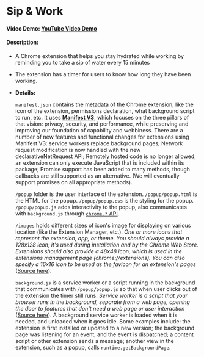 # Sip & Work

#### Video Demo: [YouTube Video Demo](https://youtu.be/bzH3qinnkpk)

#### Description:

- A Chrome extension that helps you stay hydrated while working by reminding you to take a sip of water every 15 minutes
- The extension has a timer for users to know how long they have been working.

- **Details:**

  `manifest.json` contains the metadata of the Chrome extension, like the icon of the extension, permissions declaration, what background script to run, etc. It uses [**Manifest V3**](https://developer.chrome.com/docs/extensions/mv3/intro/mv3-overview/), which focuses on the three pillars of that vision: privacy, security, and performance, while preserving and improving our foundation of capability and webbiness. There are a number of new features and functional changes for extensions using Manifest V3: service workers replace background pages; Network request modification is now handled with the new declarativeNetRequest API; Remotely hosted code is no longer allowed, an extension can only execute JavaScript that is included within its package; Promise support has been added to many methods, though callbacks are still supported as an alternative. (We will eventually support promises on all appropriate methods).

  `/popup` folder is the user interface of the extension. `/popup/popup.html` is the HTML for the popup. `/popup/popup.css` is the styling for the popup. `/popup/popup.js` adds interactivity to the popup, also communicates with `background.js` through [`chrome.*` API](https://developer.chrome.com/docs/extensions/reference/).

  `/images` holds different sizes of icon's image for displaying on various location (like the Extension Manager, etc.). _One or more icons that represent the extension, app, or theme. You should always provide a 128x128 icon; it's used during installation and by the Chrome Web Store. Extensions should also provide a 48x48 icon, which is used in the extensions management page (chrome://extensions). You can also specify a 16x16 icon to be used as the favicon for an extension's pages_ ([Source here](https://developer.chrome.com/docs/extensions/mv2/manifest/icons/)).

  `background.js` is a service worker or a script running in the background that communicates with `/popup/popup.js` so that when user clicks out of the extension the timer still runs. _Service worker is a script that your browser runs in the background, separate from a web page, opening the door to features that don't need a web page or user interaction_ ([Source here](https://developer.chrome.com/docs/extensions/mv3/migrating_to_service_workers/)). A background service worker is loaded when it is needed, and unloaded when it goes idle. Some examples include: the extension is first installed or updated to a new version; the background page was listening for an event, and the event is dispatched; a content script or other extension sends a message; another view in the extension, such as a popup, calls `runtime.getBackgroundPage`.
